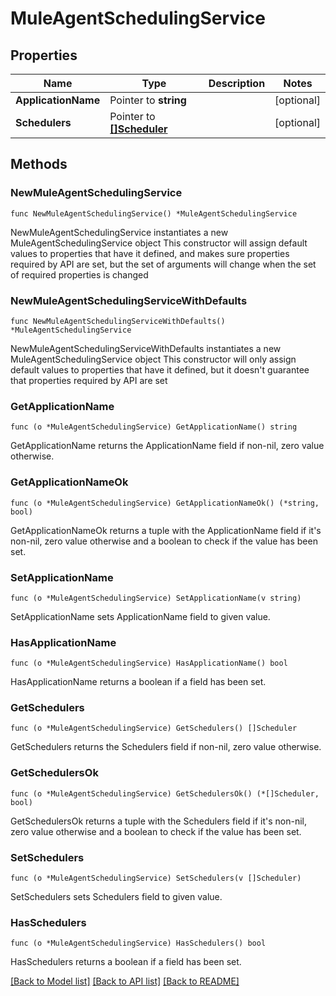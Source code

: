 # MuleAgentSchedulingService

## Properties

Name | Type | Description | Notes
------------ | ------------- | ------------- | -------------
**ApplicationName** | Pointer to **string** |  | [optional] 
**Schedulers** | Pointer to [**[]Scheduler**](Scheduler.md) |  | [optional] 

## Methods

### NewMuleAgentSchedulingService

`func NewMuleAgentSchedulingService() *MuleAgentSchedulingService`

NewMuleAgentSchedulingService instantiates a new MuleAgentSchedulingService object
This constructor will assign default values to properties that have it defined,
and makes sure properties required by API are set, but the set of arguments
will change when the set of required properties is changed

### NewMuleAgentSchedulingServiceWithDefaults

`func NewMuleAgentSchedulingServiceWithDefaults() *MuleAgentSchedulingService`

NewMuleAgentSchedulingServiceWithDefaults instantiates a new MuleAgentSchedulingService object
This constructor will only assign default values to properties that have it defined,
but it doesn't guarantee that properties required by API are set

### GetApplicationName

`func (o *MuleAgentSchedulingService) GetApplicationName() string`

GetApplicationName returns the ApplicationName field if non-nil, zero value otherwise.

### GetApplicationNameOk

`func (o *MuleAgentSchedulingService) GetApplicationNameOk() (*string, bool)`

GetApplicationNameOk returns a tuple with the ApplicationName field if it's non-nil, zero value otherwise
and a boolean to check if the value has been set.

### SetApplicationName

`func (o *MuleAgentSchedulingService) SetApplicationName(v string)`

SetApplicationName sets ApplicationName field to given value.

### HasApplicationName

`func (o *MuleAgentSchedulingService) HasApplicationName() bool`

HasApplicationName returns a boolean if a field has been set.

### GetSchedulers

`func (o *MuleAgentSchedulingService) GetSchedulers() []Scheduler`

GetSchedulers returns the Schedulers field if non-nil, zero value otherwise.

### GetSchedulersOk

`func (o *MuleAgentSchedulingService) GetSchedulersOk() (*[]Scheduler, bool)`

GetSchedulersOk returns a tuple with the Schedulers field if it's non-nil, zero value otherwise
and a boolean to check if the value has been set.

### SetSchedulers

`func (o *MuleAgentSchedulingService) SetSchedulers(v []Scheduler)`

SetSchedulers sets Schedulers field to given value.

### HasSchedulers

`func (o *MuleAgentSchedulingService) HasSchedulers() bool`

HasSchedulers returns a boolean if a field has been set.


[[Back to Model list]](../README.md#documentation-for-models) [[Back to API list]](../README.md#documentation-for-api-endpoints) [[Back to README]](../README.md)


